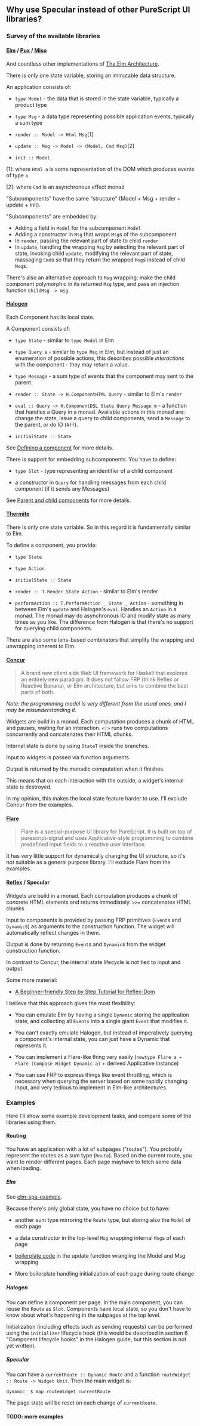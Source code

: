 ## Why use Specular instead of other PureScript UI libraries?

### Survey of the available libraries

#### [Elm][elm] / [Pux][pux] / [Miso][miso]

And countless other implementations of
[The Elm Architecture](https://guide.elm-lang.org/architecture/).

There is only one state variable, storing an immutable data structure.

An application consists of:

- `type Model` - the data that is stored in the state variable, typically a
     product type

- `type Msg` - a data type representing possible application events, typically
     a sum type

- `render :: Model -> Html Msg`\[1\]

- `update :: Msg -> Model -> (Model, Cmd Msg)`\[2\]

- `init :: Model`

\[1\]: where `Html a` is some representation of the DOM which produces events of type `a`

\[2\]: where `Cmd` is an asynchronous effect monad

"Subcomponents" have the same "structure" (Model + Msg + render + update + init).

"Subcomponents" are embedded by:

- Adding a field in `Model` for the subcomponent `Model`
- Adding a constructor in `Msg` that wraps `Msg`s of the subcomponent
- In `render`, passing the relevant part of state to child `render`
- In `update`, handling the wrapping `Msg` by selecting the relevant part of
  state, invoking child `update`, modifying the relevant part of state,
  massaging `Cmd`s so that they return the wrapped `Msg`s instead of child
  `Msg`s.

There's also an alternative approach to `Msg` wrapping: make the child component
polymorphic in its returned `Msg` type, and pass an injection function
`ChildMsg -> msg`.

[elm]: http://elm-lang.org/
[pux]: http://purescript-pux.org/
[miso]: https://haskell-miso.org/

#### [Halogen](https://github.com/slamdata/purescript-halogen)

Each Component has its local state.

A Component consists of:

- `type State` - similar to `type Model` in Elm

- `type Query a` - similar to `type Msg` in Elm, but instead of just an
    enumeration of possible actions, this describes possible _interactions_ with
    the component - they may return a value.

- `type Message` - a sum type of events that the component may sent to the
  parent.

- `render :: State -> H.ComponentHTML Query` - similar to Elm's `render`

- `eval :: Query ~> H.ComponentDSL State Query Message m` - a function that
  handles a Query in a monad. Available actions in this monad are: change the
  state, issue a query to child components, send a `Message` to the parent, or
  do IO (`Aff`).

- `initialState :: State`

See [Defining a component](https://github.com/slamdata/purescript-halogen/blob/master/docs/2%20-%20Defining%20a%20component.md) for more details.

There is support for embedding subcomponents. You have to define:

- `type Slot` - type representing an identifier of a child component

- a constructor in `Query` for handling messages from each child component (if
  it sends any Messages)

See [Parent and child components](https://github.com/slamdata/purescript-halogen/blob/master/docs/5%20-%20Parent%20and%20child%20components.md) for more details.

#### [Thermite](https://github.com/paf31/purescript-thermite)

There is only one state variable. So in this regard it is fundamentally similar
to Elm.

To define a component, you provide:

- `type State`

- `type Action`

- `initialState :: State`

- `render :: T.Render State Action` - similar to Elm's render

- `performAction :: T.PerformAction _ State _ Action` - something in between
  Elm's `update` and Halogen's `eval`. Handles an `Action` in a monad. The monad
  may do asynchronous IO and modify state as many times as you like. The
  difference from Halogen is that there's no support for querying child
  components.

There are also some lens-based combinators that simplify the wrapping and
unwrapping inherent to Elm.

#### [Concur](https://github.com/ajnsit/concur)

> A brand new client side Web UI framework for Haskell that explores an entirely
> new paradigm. It does not follow FRP (think Reflex or Reactive Banana), or Elm
> architecture, but aims to combine the best parts of both.

_Note: the programming model is very different from the usual ones, and I may be
misunderstanding it._

Widgets are build in a monad. Each computation produces a chunk of HTML and
pauses, waiting for an interaction. `<|>` runs two computations concurrently and
concatenates their HTML chunks.

Internal state is done by using `StateT` inside the branches.

Input to widgets is passed via function arguments.

Output is returned by the monadic computation when it finishes.

This means that on each interaction with the outside, a widget's internal state
is destroyed.

In my opinion, this makes the local state feature harder to use. I'll exclude
Concur from the examples.

#### [Flare](https://github.com/sharkdp/purescript-flare)

> Flare is a special-purpose UI library for PureScript. It is built on top of
> purescript-signal and uses Applicative-style programming to combine predefined
> input fields to a reactive user interface.

It has very little support for dynamically changing the UI structure, so it's
not suitable as a general purpose library. I'll exclude Flare from the examples.

#### [Reflex](https://github.com/reflex-frp/reflex) / Specular

Widgets are build in a monad. Each computation produces a chunk of concrete HTML
elements and returns immediately. `>>=` concatenates HTML chunks.

Input to components is provided by passing FRP primitives (`Event`s and
`Dynamic`s) as arguments to the construction function. The widget will
automatically reflect changes in them.

Output is done by returning `Event`s and `Dynamic`s from the widget construction
function.

In contrast to Concur, the internal state lifecycle is not tied to input and
output.

Some more material:

- [A Beginner-friendly Step by Step Tutorial for Reflex-Dom](https://github.com/hansroland/reflex-dom-inbits/blob/master/tutorial.md)

I believe that this approach gives the most flexibility:

- You can emulate Elm by having a single `Dynamic` storing the application
  state, and collecting all `Events` into a single giant `Event` that modifies
  it.

- You can't exactly emulate Halogen, but instead of imperatively querying a
  component's internal state, you can just have a Dynamic that represents it.

- You can implement a Flare-like thing very easily
    (`newtype Flare a = Flare (Compose Widget Dynamic a)` + derived Applicative
    instance)

- You can use FRP to express things like event throttling, which is necessary
  when querying the server based on some rapidly changing input, and very
  tedious to implement in Elm-like architectures.

### Examples

Here I'll show some example development tasks, and compare some of the libraries
using them.

#### Routing

You have an application with a lot of subpages ("routes"). You probably
represent the routes as a sum type (`Route`). Based on the current route, you want to
render different pages. Each page mayhave to fetch some data when loading.

##### Elm

See [elm-spa-example](https://github.com/rtfeldman/elm-spa-example/blob/master/src/Main.elm).

Because there's only global state, you have no choice but to have:

- another sum type mirroring the `Route` type, but storing also the `Model` of each page

- a data constructor in the top-level `Msg` wrapping internal `Msg`s of each
  page

- [boilerplate code](https://github.com/rtfeldman/elm-spa-example/blob/28d9288c7a67cf53bb628acfba79689bc5516509/src/Main.elm#L400)
  in the update function wrangling the Model and Msg wrapping

- More boilerplate handling initialization of each page during route change

##### Halogen

You can define a component per page. In the main component, you can reuse the
`Route` as `Slot`. Components have local state, so you don't have to know about
what's happening in the subpages at the top level.

Initialization (including effects such as sending requests) can be performed
using the `initializer` lifecycle hook (this would be described in section 6
"Component lifecycle hooks" in the Halogen guide, but this section is not yet
written).

##### Specular

You can have a `currentRoute :: Dynamic Route` and a function `routeWidget ::
Route -> Widget Unit`. Then the main widget is:

```
dynamic_ $ map routeWidget currentRoute
```

The page state will be reset on each change of `currentRoute`.

#### TODO: more examples

